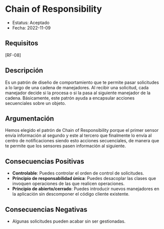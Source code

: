 # Chain of Responsibility
  - Estatus: Aceptado
  - Fecha: 2022-11-09

## Requisitos 

[RF-08]

## Descripción

Es un patrón de diseño de comportamiento que te permite pasar solicitudes a lo largo de una cadena de manejadores. Al recibir una solicitud, cada manejador decide si la procesa o si la pasa al siguiente manejador de la cadena. Básicamente, este patrón ayuda a encapsular acciones secuenciales sobre un objeto.

## Argumentación

Hemos elegido el patrón de Chain of Responsibility porque el primer sensor envía información al segundo y este al tercero que finalmente lo envía al centro de notificaciones siendo esto acciones secuenciales, de manera que te permite que los sensores pasen información al siguiente.

## Consecuencias Positivas

   - **Controlable**: Puedes controlar el orden de control de solicitudes.
   - **Principio de responsabilidad única**: Puedes desacoplar las clases que invoquen operaciones de las que realicen operaciones.
   - **Principio de abierto/cerrado**: Puedes introducir nuevos manejadores en la aplicación sin descomponer el código cliente existente.

## Consecuencias Negativas
   
   - Algunas solicitudes pueden acabar sin ser gestionadas.
